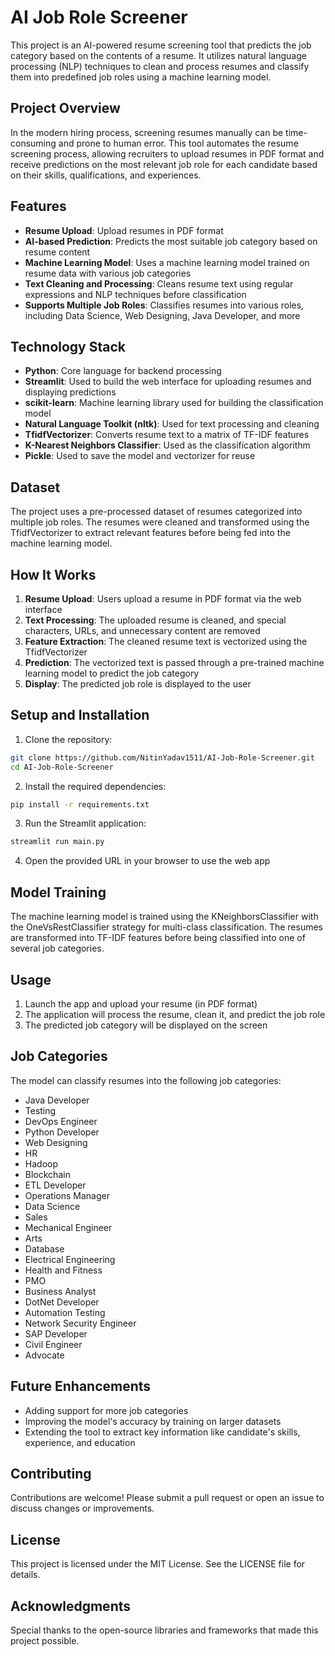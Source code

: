 # AI Job Role Screener

This project is an AI-powered resume screening tool that predicts the job category based on the contents of a resume. It utilizes natural language processing (NLP) techniques to clean and process resumes and classify them into predefined job roles using a machine learning model.

## Project Overview

In the modern hiring process, screening resumes manually can be time-consuming and prone to human error. This tool automates the resume screening process, allowing recruiters to upload resumes in PDF format and receive predictions on the most relevant job role for each candidate based on their skills, qualifications, and experiences.

## Features

- **Resume Upload**: Upload resumes in PDF format
- **AI-based Prediction**: Predicts the most suitable job category based on resume content
- **Machine Learning Model**: Uses a machine learning model trained on resume data with various job categories
- **Text Cleaning and Processing**: Cleans resume text using regular expressions and NLP techniques before classification
- **Supports Multiple Job Roles**: Classifies resumes into various roles, including Data Science, Web Designing, Java Developer, and more

## Technology Stack

- **Python**: Core language for backend processing
- **Streamlit**: Used to build the web interface for uploading resumes and displaying predictions
- **scikit-learn**: Machine learning library used for building the classification model
- **Natural Language Toolkit (nltk)**: Used for text processing and cleaning
- **TfidfVectorizer**: Converts resume text to a matrix of TF-IDF features
- **K-Nearest Neighbors Classifier**: Used as the classification algorithm
- **Pickle**: Used to save the model and vectorizer for reuse

## Dataset

The project uses a pre-processed dataset of resumes categorized into multiple job roles. The resumes were cleaned and transformed using the TfidfVectorizer to extract relevant features before being fed into the machine learning model.

## How It Works

1. **Resume Upload**: Users upload a resume in PDF format via the web interface
2. **Text Processing**: The uploaded resume is cleaned, and special characters, URLs, and unnecessary content are removed
3. **Feature Extraction**: The cleaned resume text is vectorized using the TfidfVectorizer
4. **Prediction**: The vectorized text is passed through a pre-trained machine learning model to predict the job category
5. **Display**: The predicted job role is displayed to the user

## Setup and Installation

1. Clone the repository:
```bash
git clone https://github.com/NitinYadav1511/AI-Job-Role-Screener.git
cd AI-Job-Role-Screener
```

2. Install the required dependencies:
```bash
pip install -r requirements.txt
```

3. Run the Streamlit application:
```bash
streamlit run main.py
```

4. Open the provided URL in your browser to use the web app

## Model Training

The machine learning model is trained using the KNeighborsClassifier with the OneVsRestClassifier strategy for multi-class classification. The resumes are transformed into TF-IDF features before being classified into one of several job categories.

## Usage

1. Launch the app and upload your resume (in PDF format)
2. The application will process the resume, clean it, and predict the job role
3. The predicted job category will be displayed on the screen

## Job Categories

The model can classify resumes into the following job categories:

- Java Developer
- Testing
- DevOps Engineer
- Python Developer
- Web Designing
- HR
- Hadoop
- Blockchain
- ETL Developer
- Operations Manager
- Data Science
- Sales
- Mechanical Engineer
- Arts
- Database
- Electrical Engineering
- Health and Fitness
- PMO
- Business Analyst
- DotNet Developer
- Automation Testing
- Network Security Engineer
- SAP Developer
- Civil Engineer
- Advocate

## Future Enhancements

- Adding support for more job categories
- Improving the model's accuracy by training on larger datasets
- Extending the tool to extract key information like candidate's skills, experience, and education

## Contributing

Contributions are welcome! Please submit a pull request or open an issue to discuss changes or improvements.

## License

This project is licensed under the MIT License. See the LICENSE file for details.

## Acknowledgments

Special thanks to the open-source libraries and frameworks that made this project possible.
